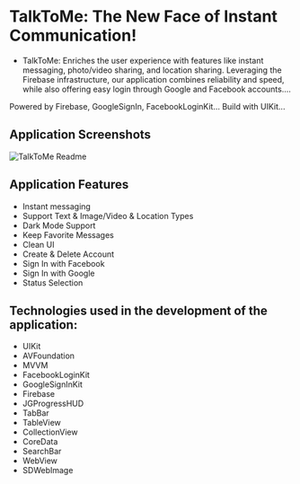 # TalkToMe: The New Face of Instant Communication!

- TalkToMe: Enriches the user experience with features like instant messaging, photo/video sharing, and location sharing. Leveraging the Firebase infrastructure, our application combines reliability and speed, while also offering easy login through Google and Facebook accounts....

Powered by Firebase, GoogleSignIn, FacebookLoginKit...
Build with UIKit...

## Application Screenshots


![TalkToMe Readme](https://github.com/hakanbaran/MessengerSwift/assets/104249732/c4d8ceea-40ca-49f1-8d6c-2c0838d8d2f9)

## Application Features
- Instant messaging
- Support Text & Image/Video & Location Types
- Dark Mode Support
- Keep Favorite Messages
- Clean UI
- Create & Delete Account
- Sign In with Facebook
- Sign In with Google
- Status Selection



## Technologies used in the development of the application:
- UIKit
- AVFoundation
- MVVM
- FacebookLoginKit
- GoogleSignInKit
- Firebase
- JGProgressHUD
- TabBar
- TableView
- CollectionView
- CoreData
- SearchBar
- WebView
- SDWebImage





